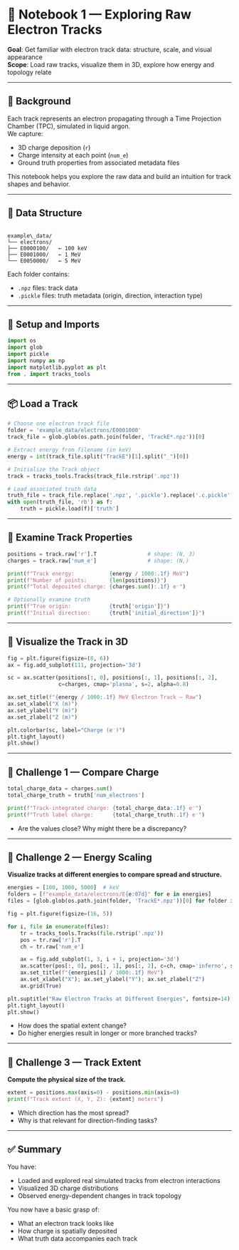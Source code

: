 # 📘 Notebook 1 — Exploring Raw Electron Tracks

**Goal**: Get familiar with electron track data: structure, scale, and visual appearance  
**Scope**: Load raw tracks, visualize them in 3D, explore how energy and topology relate

---

## 🧠 Background

Each track represents an electron propagating through a Time Projection Chamber (TPC), simulated in liquid argon.  
We capture:
- 3D charge deposition (`r`)
- Charge intensity at each point (`num_e`)
- Ground truth properties from associated metadata files

This notebook helps you explore the raw data and build an intuition for track shapes and behavior.

---

## 📂 Data Structure

```

example\_data/
└── electrons/
├── E0000100/   ← 100 keV
├── E0001000/   ← 1 MeV
└── E0050000/   ← 5 MeV

````

Each folder contains:
- `.npz` files: track data
- `.pickle` files: truth metadata (origin, direction, interaction type)

---

## 🧰 Setup and Imports

```python
import os
import glob
import pickle
import numpy as np
import matplotlib.pyplot as plt
from . import tracks_tools
````

---

## 📦 Load a Track

```python
# Choose one electron track file
folder = 'example_data/electrons/E0001000'
track_file = glob.glob(os.path.join(folder, 'TrackE*.npz'))[0]

# Extract energy from filename (in keV)
energy = int(track_file.split("TrackE")[1].split("_")[0])

# Initialize the Track object
track = tracks_tools.Tracks(track_file.rstrip('.npz'))

# Load associated truth data
truth_file = track_file.replace('.npz', '.pickle').replace('.c.pickle', '.pickle')
with open(truth_file, 'rb') as f:
    truth = pickle.load(f)['truth']
```

---

## 🔎 Examine Track Properties

```python
positions = track.raw['r'].T                # shape: (N, 3)
charges = track.raw['num_e']                # shape: (N,)

print(f"Track energy:           {energy / 1000:.1f} MeV")
print(f"Number of points:       {len(positions)}")
print(f"Total deposited charge: {charges.sum():.1f} e⁻")

# Optionally examine truth
print(f"True origin:            {truth['origin']}")
print(f"Initial direction:      {truth['initial_direction']}")
```

---

## 🎨 Visualize the Track in 3D

```python
fig = plt.figure(figsize=(8, 6))
ax = fig.add_subplot(111, projection='3d')

sc = ax.scatter(positions[:, 0], positions[:, 1], positions[:, 2],
                c=charges, cmap='plasma', s=2, alpha=0.8)

ax.set_title(f"{energy / 1000:.1f} MeV Electron Track — Raw")
ax.set_xlabel("X (m)")
ax.set_ylabel("Y (m)")
ax.set_zlabel("Z (m)")

plt.colorbar(sc, label="Charge (e⁻)")
plt.tight_layout()
plt.show()
```

---

## 🧠 Challenge 1 — Compare Charge

```python
total_charge_data = charges.sum()
total_charge_truth = truth['num_electrons']

print(f"Track-integrated charge: {total_charge_data:.1f} e⁻")
print(f"Truth label charge:      {total_charge_truth:.1f} e⁻")
```

* Are the values close? Why might there be a discrepancy?

---

## 🧠 Challenge 2 — Energy Scaling

**Visualize tracks at different energies to compare spread and structure.**

```python
energies = [100, 1000, 5000]  # keV
folders = [f"example_data/electrons/E{e:07d}" for e in energies]
files = [glob.glob(os.path.join(folder, 'TrackE*.npz'))[0] for folder in folders]

fig = plt.figure(figsize=(16, 5))

for i, file in enumerate(files):
    tr = tracks_tools.Tracks(file.rstrip('.npz'))
    pos = tr.raw['r'].T
    ch = tr.raw['num_e']

    ax = fig.add_subplot(1, 3, i + 1, projection='3d')
    ax.scatter(pos[:, 0], pos[:, 1], pos[:, 2], c=ch, cmap='inferno', s=1)
    ax.set_title(f"{energies[i] / 1000:.1f} MeV")
    ax.set_xlabel("X"); ax.set_ylabel("Y"); ax.set_zlabel("Z")
    ax.grid(True)

plt.suptitle("Raw Electron Tracks at Different Energies", fontsize=14)
plt.tight_layout()
plt.show()
```

* How does the spatial extent change?
* Do higher energies result in longer or more branched tracks?

---

## 🧠 Challenge 3 — Track Extent

**Compute the physical size of the track.**

```python
extent = positions.max(axis=0) - positions.min(axis=0)
print(f"Track extent (X, Y, Z): {extent} meters")
```

* Which direction has the most spread?
* Why is that relevant for direction-finding tasks?

---

## ✅ Summary

You have:

* Loaded and explored real simulated tracks from electron interactions
* Visualized 3D charge distributions
* Observed energy-dependent changes in track topology

You now have a basic grasp of:

* What an electron track looks like
* How charge is spatially deposited
* What truth data accompanies each track


